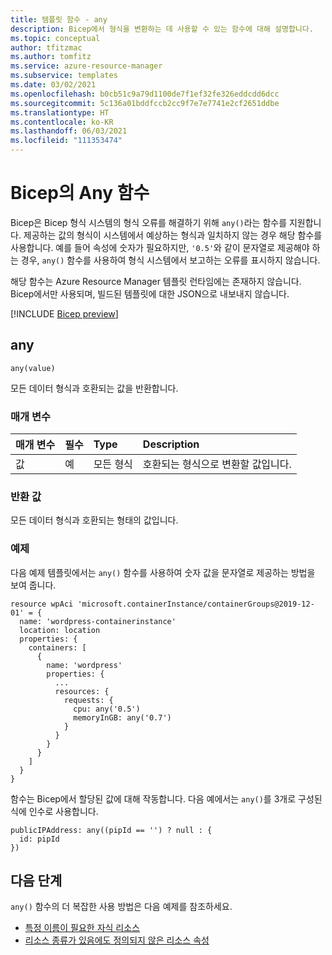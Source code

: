 ```yaml
---
title: 템플릿 함수 - any
description: Bicep에서 형식을 변환하는 데 사용할 수 있는 함수에 대해 설명합니다.
ms.topic: conceptual
author: tfitzmac
ms.author: tomfitz
ms.service: azure-resource-manager
ms.subservice: templates
ms.date: 03/02/2021
ms.openlocfilehash: b0cb51c9a79d1100de7f1ef32fe326eddcdd6dcc
ms.sourcegitcommit: 5c136a01bddfccb2cc9f7e7e7741e2cf2651ddbe
ms.translationtype: HT
ms.contentlocale: ko-KR
ms.lasthandoff: 06/03/2021
ms.locfileid: "111353474"
---
```

# <a name="any-function-for-bicep"></a>Bicep의 Any 함수

Bicep은 Bicep 형식 시스템의 형식 오류를 해결하기 위해 `any()`라는 함수를 지원합니다. 제공하는 값의 형식이 시스템에서 예상하는 형식과 일치하지 않는 경우 해당 함수를 사용합니다. 예를 들어 속성에 숫자가 필요하지만, `'0.5'`와 같이 문자열로 제공해야 하는 경우, `any()` 함수를 사용하여 형식 시스템에서 보고하는 오류를 표시하지 않습니다.

해당 함수는 Azure Resource Manager 템플릿 런타임에는 존재하지 않습니다. Bicep에서만 사용되며, 빌드된 템플릿에 대한 JSON으로 내보내지 않습니다.

[!INCLUDE [Bicep preview](../../../includes/resource-manager-bicep-preview.md)]

## <a name="any"></a>any

`any(value)`

모든 데이터 형식과 호환되는 값을 반환합니다.

### <a name="parameters"></a>매개 변수

| 매개 변수 | 필수 | Type | Description |
|:--- |:--- |:--- |:--- |
| 값 | 예 | 모든 형식 | 호환되는 형식으로 변환할 값입니다. |

### <a name="return-value"></a>반환 값

모든 데이터 형식과 호환되는 형태의 값입니다.

### <a name="examples"></a>예제

다음 예제 템플릿에서는 `any()` 함수를 사용하여 숫자 값을 문자열로 제공하는 방법을 보여 줍니다.

```bicep
resource wpAci 'microsoft.containerInstance/containerGroups@2019-12-01' = {
  name: 'wordpress-containerinstance'
  location: location
  properties: {
    containers: [
      {
        name: 'wordpress'
        properties: {
          ...
          resources: {
            requests: {
              cpu: any('0.5')
              memoryInGB: any('0.7')
            }
          }
        }
      }
    ]
  }
}
```

함수는 Bicep에서 할당된 값에 대해 작동합니다. 다음 예에서는 `any()`를 3개로 구성된 식에 인수로 사용합니다.  

```bicep
publicIPAddress: any((pipId == '') ? null : {
  id: pipId
})
```

## <a name="next-steps"></a>다음 단계

`any()` 함수의 더 복잡한 사용 방법은 다음 예제를 참조하세요.

* [특정 이름이 필요한 자식 리소스](https://github.com/Azure/bicep/blob/main/docs/examples/201/api-management-create-all-resources/main.bicep#L246)
* [리소스 종류가 있음에도 정의되지 않은 리소스 속성](https://github.com/Azure/bicep/blob/main/docs/examples/201/log-analytics-with-solutions-and-diagnostics/main.bicep#L26)

